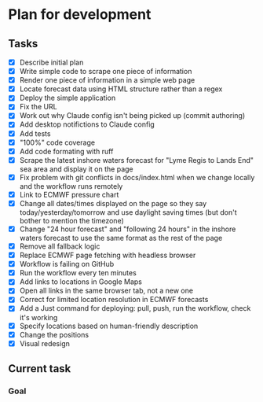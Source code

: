# Plan for development

## Tasks

- [x] Describe initial plan
- [x] Write simple code to scrape one piece of information
- [x] Render one piece of information in a simple web page
- [x] Locate forecast data using HTML structure rather than a regex
- [x] Deploy the simple application
- [x] Fix the URL
- [x] Work out why Claude config isn't being picked up (commit authoring)
- [x] Add desktop notifictions to Claude config
- [x] Add tests
- [x] "100%" code coverage
- [x] Add code formating with ruff
- [x] Scrape the latest inshore waters forecast for "Lyme Regis to Lands End" sea area and display it on the page
- [x] Fix problem with git conflicts in docs/index.html when we change locally and the workflow runs remotely
- [x] Link to ECMWF pressure chart
- [x] Change all dates/times displayed on the page so they say today/yesterday/tomorrow and use daylight saving times (but don't bother to mention the timezone)
- [x] Change "24 hour forecast" and "following 24 hours" in the inshore waters forecast to use the same format as the rest of the page
- [x] Remove all fallback logic
- [x] Replace ECMWF page fetching with headless browser
- [x] Workflow is failing on GitHub
- [x] Run the workflow every ten minutes
- [x] Add links to locations in Google Maps
- [x] Open all links in the same browser tab, not a new one
- [x] Correct for limited location resolution in ECMWF forecasts
- [x] Add a Just command for deploying: pull, push, run the workflow, check it's working
- [x] Specify locations based on human-friendly description
- [x] Change the positions
- [x] Visual redesign

## Current task

### Goal
